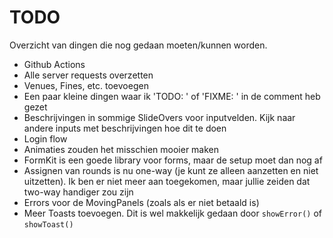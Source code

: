 # TODO

Overzicht van dingen die nog gedaan moeten/kunnen worden.

-   Github Actions
-   Alle server requests overzetten
-   Venues, Fines, etc. toevoegen
-   Een paar kleine dingen waar ik 'TODO: ' of 'FIXME: ' in de comment heb gezet
-   Beschrijvingen in sommige SlideOvers voor inputvelden. Kijk naar andere inputs met beschrijvingen hoe dit te doen
-   Login flow
-   Animaties zouden het misschien mooier maken
-   FormKit is een goede library voor forms, maar de setup moet dan nog af
-   Assignen van rounds is nu one-way (je kunt ze alleen aanzetten en niet uitzetten). Ik ben er niet meer aan toegekomen, maar jullie zeiden dat two-way handiger zou zijn
-   Errors voor de MovingPanels (zoals als er niet betaald is)
-   Meer Toasts toevoegen. Dit is wel makkelijk gedaan door `showError()` of `showToast()`
